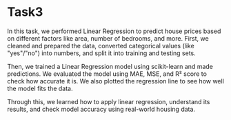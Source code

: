 # Task3
In this task, we performed Linear Regression to predict house prices based on different factors like area, number of bedrooms, and more. First, we cleaned and prepared the data, converted categorical values (like "yes"/"no") into numbers, and split it into training and testing sets.

Then, we trained a Linear Regression model using scikit-learn and made predictions. We evaluated the model using MAE, MSE, and R² score to check how accurate it is. We also plotted the regression line to see how well the model fits the data.

Through this, we learned how to apply linear regression, understand its results, and check model accuracy using real-world housing data.
